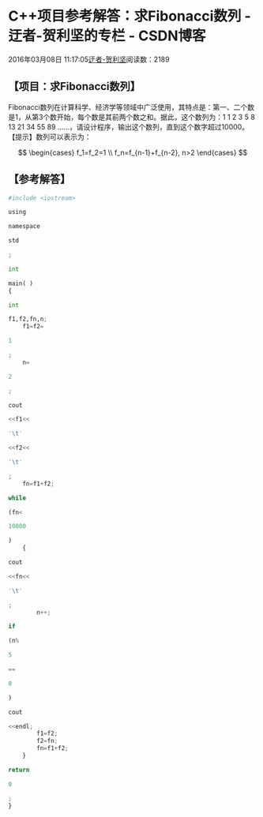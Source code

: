 
# C++项目参考解答：求Fibonacci数列 - 迂者-贺利坚的专栏 - CSDN博客

2016年03月08日 11:17:05[迂者-贺利坚](https://me.csdn.net/sxhelijian)阅读数：2189



## 【项目：求Fibonacci数列】
Fibonacci数列在计算科学、经济学等领域中广泛使用，其特点是：第一、二个数是1，从第3个数开始，每个数是其前两个数之和。据此，这个数列为：1 1 2 3 5 8 13 21 34 55 89 ……，请设计程序，输出这个数列，直到这个数字超过10000。
【提示】数列可以表示为：

$$
\begin{cases}
f_1=f_2=1 \\
f_n=f_{n-1}+f_{n-2}, n>2
\end{cases}
$$

## 【参考解答】
```python
#include <iostream>
```
```python
using
```
```python
namespace
```
```python
std
```
```python
;
```
```python
int
```
```python
main( )
{
```
```python
int
```
```python
f1,f2,fn,n;
    f1=f2=
```
```python
1
```
```python
;
    n=
```
```python
2
```
```python
;
```
```python
cout
```
```python
<<f1<<
```
```python
'\t'
```
```python
<<f2<<
```
```python
'\t'
```
```python
;
    fn=f1+f2;
```
```python
while
```
```python
(fn<
```
```python
10000
```
```python
)
    {
```
```python
cout
```
```python
<<fn<<
```
```python
'\t'
```
```python
;
        n++;
```
```python
if
```
```python
(n%
```
```python
5
```
```python
==
```
```python
0
```
```python
)
```
```python
cout
```
```python
<<endl;
        f1=f2;
        f2=fn;
        fn=f1+f2;
    }
```
```python
return
```
```python
0
```
```python
;
}
```

